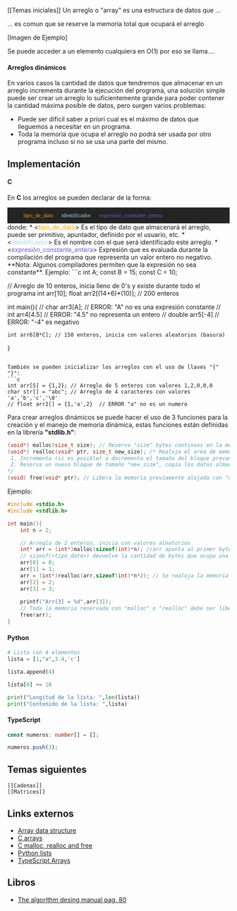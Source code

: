 [[Temas iniciales]]
Un arreglo o "array" es una estructura de datos que ...

... es comun que se reserve la memoria total que ocupará el arreglo 

[Imagen de Ejemplo]

Se puede acceder a un elemento cualquiera en O(1) por eso se llama....
#### Arreglos dinámicos

 En varios casos la cantidad de datos que tendremos que almacenar en un arreglo incrementa durante la ejecución del programa, una solución simple puede ser crear un arreglo lo suficientemente grande para poder contener la cantidad máxima posible de datos, pero surgen varios problemas:
 * Puede ser difícil saber a priori cual es el máximo de datos que lleguemos a necesitar en un programa.
 * Toda la memoria que ocupa el arreglo no podrá ser usada por otro programa incluso si no se usa una parte del mismo.


## Implementación 

#### C

En **C** los arreglos se pueden declarar de la forma:
<div style="background-color:rgba(36, 36, 36, 1); padding:10px 0;font-family:Cascadia Code;font-size: 13px; font-weight: 375;">
&emsp;&emsp; &#60;<font color = "orange">tipo_de_dato</font>&#62; &#60;<font color = "lightblue">identificador</font>&#62;[&#60;<font color = "slateblue">expresión_constante_entera</font>&#62;];<br>
</div>
donde:
* <<font color = "orange">tipo_de_dato</font>>  Es el tipo de dato que almacenará el arreglo, puede ser primitivo, apuntador, definido por el usuario, etc.
* <<font color = "lightblue">identificador</font>> Es el nombre con el que será identificado este arreglo.
* <<font color = "slateblue">expresión_constante_entera</font>> Expresión que es evaluada durante la compilación del programa que representa un valor entero no negativo. **Nota: Algunos compiladores permiten que la expresión no sea constante**.
Ejemplo:
```c
int A;
const B = 15;
const C = 10;

// Arreglo de 10 enteros, inicia lleno de 0's y existe durante todo el programa
int arr[10]; 
float arr2[(14+6)*(10)]; // 200 enteros

int main(){
	// char arr3[A];   // ERROR: "A" no es una expresión constante
	// int arr4[4.5]   // ERROR: "4.5" no representa un entero
	// double arr5[-4] // ERROR: "-4" es negativo

	int arr6[B*C]; // 150 enteros, inicia con valores aleatorios (basura)
}
```

También se pueden inicializar los arreglos con el uso de llaves "{" "}":
```c
int arr[5] = {1,2}; // Arreglo de 5 enteros con valores 1,2,0,0,0
char str[] = "abc"; // Arreglo de 4 caracteres con valores 'a','b','c','\0'
// float arr2[] = {1,'a',2}  // ERROR "a" no es un numero
```

Para crear arreglos dinámicos se puede hacer el uso de 3 funciones para la creación y el manejo de memoria dinámica, estas funciones están definidas en la librería **"stdlib.h"**:
```c
(void*) malloc(size_t size); // Reserva "size" bytes continuos en la memoria y regresa un apuntador al primer byte del bloque reservado
(void*) realloc(void* ptr, size_t new_size); /* Realoja el area de memoria al que apunta "ptr" de 2 maneras: 
 1. Incrementa (si es posible) o decrementa el tamaño del bloque prevamiente alojado, sin alterar los valores almacenados
 2. Reserva un nuevo bloque de tamaño "new_size", copia los datos almacenados en el bloque anterior y lo libera
*/
(void) free(void* ptr); // Libera la memoria previamente alojada con "malloc" o "realloc" a la que apunta "ptr" 
```

Ejemplo:
```c
#include <stdio.h>
#include <stdlib.h>

int main(){
	int n = 2;

	// Arreglo de 2 enteros, inicia con valores aleatorios
	int* arr = (int*)malloc(sizeof(int)*n); //arr apunta al primer byte del arreglo
	// sizeof(<tipo_dato>) devuelve la cantidad de bytes que ocupa una variable de tipo "<tipo_dato>"
	arr[0] = 0;
	arr[1] = 1;
    arr = (int*)realloc(arr,sizeof(int)*n*2); // Se realoja la memoria del arreglo "arr" a un bloque para 2*n enteros, osea, 4 
	arr[2] = 2;
	arr[3] = 3;
	
	printf("Arr[3] = %d",arr[3]);
	// Toda la memoria reservada con "malloc" o "realloc" debe ser liberada explicitamente con "free"
	free(arr);
}
```
#### Python

```python
# Lista con 4 elementos
lista = [1,"a",3.4,'c']

lista.append(4)

lista[0] += 10

print("Longitud de la lista: ",len(lista))
print("Contenido de la lista: ",lista)
```

#### TypeScript

``` typescript
const numeros: number[] = [];

numeros.push(3);
```

## Temas siguientes

	[[Cadenas]]
	[[Matrices]] 
## Links externos

* [Array data structure](https://www.geeksforgeeks.org/array-data-structure/)
* [C arrays](https://en.cppreference.com/w/c/language/array)
* [C malloc, realloc and free](https://en.cppreference.com/w/c/memory)
* [Python lists](https://www.w3schools.com/python/python_lists.asp)
* [TypeScript Arrays](https://www.w3schools.com/typescript/typescript_arrays.php)

## Libros

* [The algorithm desing manual pag. 80](file:///C:/Users/Kevin/OneDrive%20-%20Universidad%20Aut%C3%B3noma%20del%20Estado%20de%20Morelos/Escuela/Semestre%204/Algoritmica/The%20Algorithm%20Design%20Manual%20-%20Steven%20S.%20Skiena%20(1).pdf)